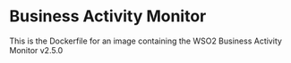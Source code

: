 Business Activity Monitor
=========================

This is the Dockerfile for an image containing the WSO2 Business Activity Monitor v2.5.0
